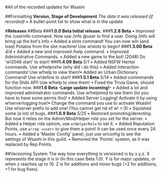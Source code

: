 #All of the recorded updates for Wsashi

 ##Formatting
**Version, Stage of Development**
*The date it was released (if recorded)*
  • A bullet-point list to show what is in the update

 #**Releases**
 ##Beta
 ###**1.0.0 Beta Initial release.**
 ###**1.2.8 Beta**
  • Improved the /userinfo command. Now use /info @user to find a user. Doing /info will bring up the bot's info
  • Added a slots command! You can now win (and lose) Potatos from the slot machine! Use w!slots <amount> to begin!
 ###**1.3.00 Beta**
*4/4*
  • Added a new and improved /help command.
  • Improved Administrative Commands. 
  • Added a new game to the bot! (2048) Do 'w!2048 start' to start!
 ###**1.4.09 Beta**
*5/1*
  • Added NSFW Hentai commands. Use w!helpnsfw (why did i do this)
  • Added Interaction commands! Use w!help to view them!• Added an Urban Dictionary Command! Use w!define <word> to start!
 ###**1.5.1 Beta**
*5/14*
  • Added commmands for the Shibi API! Use w!help to view them!
  • Fixed the Trivia Game, should function now.
 ###**1.6 Beta**
   **-Large update incoming!-**
  • Added a lot and improved administrator commands. Use w!helpmod to see them (lol you have to have some perms tho)!
  • Added Server Logging! Activate it by using w!serverlogging true!• Change the command you use to activate Wsashi! Use w!server prefix <prefix> to add one! (You cannot get rid of w! >:3)
  • Squished some (a lot) of bugs.
 ###**1.6.9 Beta**
 *5/25*
  • Restored promoting/demoting. But now it relies on the Admin/Mod/Helper role you set for the server.
  • Added a Helper role optiom, use `w!HelperRole` to set it.
  • Added Reputation Points, use `w!rep <user>` to give them a point! It can be used once every 24 hours.
  • Added a 'Master Config' panel, just use w!config to see the settings of Wsashi in this guild.
  • Removed the 'Points' system, as it was replaced by Rep Points.

 ##Versioning System
    The way how everything is versioned is by x.y.z. X represents the stage it is in (In this case Beta 1.0). Y is for major updates, or when z reaches up to 10. Z is for additions and minor bugs (+2 for additions, +1 for bug fixes).
